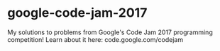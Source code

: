 # google-code-jam-2017
My solutions to problems from Google's Code Jam 2017 programming competition! Learn about it here: code.google.com/codejam
